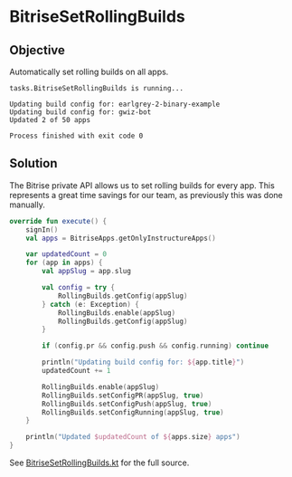 # BitriseSetRollingBuilds

## Objective

Automatically set rolling builds on all apps.

```
tasks.BitriseSetRollingBuilds is running...

Updating build config for: earlgrey-2-binary-example
Updating build config for: gwiz-bot
Updated 2 of 50 apps

Process finished with exit code 0
```

## Solution

The Bitrise private API allows us to set rolling builds for every app. This represents a great time savings for our team,
 as previously this was done manually.

```kotlin
override fun execute() {
    signIn()
    val apps = BitriseApps.getOnlyInstructureApps()

    var updatedCount = 0
    for (app in apps) {
        val appSlug = app.slug

        val config = try {
            RollingBuilds.getConfig(appSlug)
        } catch (e: Exception) {
            RollingBuilds.enable(appSlug)
            RollingBuilds.getConfig(appSlug)
        }

        if (config.pr && config.push && config.running) continue

        println("Updating build config for: ${app.title}")
        updatedCount += 1

        RollingBuilds.enable(appSlug)
        RollingBuilds.setConfigPR(appSlug, true)
        RollingBuilds.setConfigPush(appSlug, true)
        RollingBuilds.setConfigRunning(appSlug, true)
    }

    println("Updated $updatedCount of ${apps.size} apps")
}
```

See [BitriseSetRollingBuilds.kt][1] for the full source.

[1]: https://github.com/instructure/canvas-android/blob/f455db88520d37be007af2f7b9e36d17e45182f5/automation/cloud_build_metrics/src/main/kotlin/tasks/BitriseSetRollingBuilds.kt
